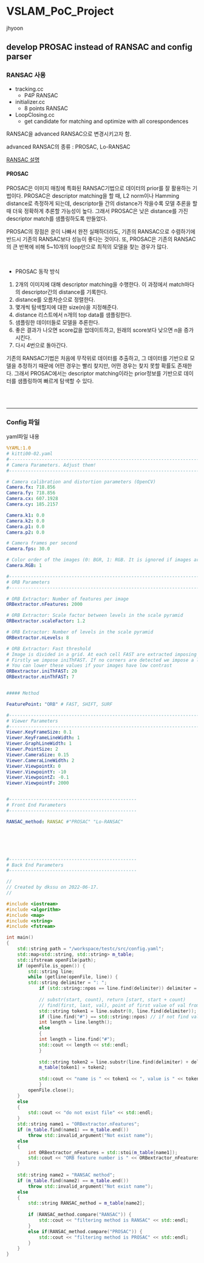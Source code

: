# VSLAM_PoC_Project
jhyoon 

## develop PROSAC instead of RANSAC and config parser

### RANSAC 사용
- tracking.cc
    - P4P RANSAC
- initializer.cc
    - 8 points RANSAC
- LoopClosing.cc
    - get candidate for matching and optimize with all corespondences

RANSAC을 advanced RANSAC으로 변경시키고자 함.

advanced RANSAC의 종류 : PROSAC, Lo-RANSAC

[RANSAC 설명](https://dkssud8150.github.io/posts/motion_estimation/#ransac)

#### PROSAC

PROSAC은 이미지 매칭에 특화된 RANSAC기법으로 데이터의 prior를 잘 활용하는 기법이다. PROSAC은 descriptor matching을 할 때, L2 norm이나 Hamming distance로 측정하게 되는데, descriptor들 간의 distance가 작을수록 모델 추론을 할 때 더욱 정확하게 추론할 가능성이 높다. 그래서 PROSAC은 낮은 distance를 가진 descriptor match를 샘플링하도록 만들었다.

PROSAC의 장점은 운이 나빠서 완전 실패하더라도, 기존의 RANSAC으로 수렴하기에 반드시 기존의 RANSAC보다 성능이 좋다는 것이다. 또, PROSAC은 기존의 RANSAC의 큰 반복에 비해 5~10개의 loop만으로 최적의 모델을 찾는 경우가 많다.

<br>

- PROSAC 동작 방식

1. 2개의 이미지에 대해 descriptor matching을 수행한다. 이 과정에서 match마다의 descriptor간의 distance를 기록한다.
2. distance를 오름차순으로 정렬한다. 
3. 몇개씩 탐색할지에 대한 size(n)을 지정해준다. 
4. distance 리스트에서 n개의 top data를 샘플링한다. 
5. 샘플링한 데이터들로 모델을 추론한다. 
6. 좋은 결과가 나오면 score값을 업데이트하고, 원래의 score보다 낮으면 n을 증가시킨다. 
7. 다시 4번으로 돌아간다. 

기존의 RANSAC기법은 처음에 무작위로 데이터를 추출하고, 그 데이터를 기반으로 모델을 추정하기 때문에 어떤 경우는 빨리 찾지만, 어떤 경우는 찾지 못할 확률도 존재한다. 그래서 PROSAC에서는 descriptor matching이라는 prior정보를 기반으로 데이터를 샘플링하여 빠르게 탐색할 수 있다.



<br>

<br>

---

### Config 파일

<yaml open>
  <summary> yaml파일 내용 </summary>

```yaml
%YAML:1.0
# kitti00-02.yaml
#--------------------------------------------------------------------------------------------
# Camera Parameters. Adjust them!
#--------------------------------------------------------------------------------------------

# Camera calibration and distortion parameters (OpenCV) 
Camera.fx: 718.856
Camera.fy: 718.856
Camera.cx: 607.1928
Camera.cy: 185.2157

Camera.k1: 0.0
Camera.k2: 0.0
Camera.p1: 0.0
Camera.p2: 0.0

# Camera frames per second 
Camera.fps: 30.0

# Color order of the images (0: BGR, 1: RGB. It is ignored if images are grayscale)
Camera.RGB: 1

#--------------------------------------------------------------------------------------------
# ORB Parameters
#--------------------------------------------------------------------------------------------

# ORB Extractor: Number of features per image
ORBextractor.nFeatures: 2000

# ORB Extractor: Scale factor between levels in the scale pyramid 	
ORBextractor.scaleFactor: 1.2

# ORB Extractor: Number of levels in the scale pyramid	
ORBextractor.nLevels: 8

# ORB Extractor: Fast threshold
# Image is divided in a grid. At each cell FAST are extracted imposing a minimum response.
# Firstly we impose iniThFAST. If no corners are detected we impose a lower value minThFAST
# You can lower these values if your images have low contrast			
ORBextractor.iniThFAST: 20
ORBextractor.minThFAST: 7


##### Method

FeaturePoint: "ORB" # FAST, SHIFT, SURF

#--------------------------------------------------------------------------------------------
# Viewer Parameters
#--------------------------------------------------------------------------------------------
Viewer.KeyFrameSize: 0.1
Viewer.KeyFrameLineWidth: 1
Viewer.GraphLineWidth: 1
Viewer.PointSize: 2
Viewer.CameraSize: 0.15
Viewer.CameraLineWidth: 2
Viewer.ViewpointX: 0
Viewer.ViewpointY: -10
Viewer.ViewpointZ: -0.1
Viewer.ViewpointF: 2000


#-----------------------------------------------
# Front End Parameters
#-----------------------------------------------

RANSAC_method: RANSAC #"PROSAC" "Lo-RANSAC"






#-----------------------------------------------
# Back End Parameters
#-----------------------------------------------
```

</yaml>

```cpp
//
// Created by dkssu on 2022-06-17.
//

#include <iostream>
#include <algorithm>
#include <map>
#include <string>
#include <fstream>

int main()
{
    std::string path = "/workspace/testc/src/config.yaml";
    std::map<std::string, std::string> m_table;
    std::ifstream openFile(path);
    if (openFile.is_open()) {
        std::string line;
        while (getline(openFile, line)) {
        std::string delimiter = ": ";
            if (std::string::npos == line.find(delimiter)) delimiter = " : ";
            
            // substr(start, count), return [start, start + count)
            // find(first, last, val), point of first value of val from first to last, if same value not exist in str, return last.
            std::string token1 = line.substr(0, line.find(delimiter));
            if (line.find("#") == std::string::npos) // if not find value, return npos = -1
            int length = line.length();
            else
            {
            int length = line.find("#");
            std::cout << length << std::endl;
            }
            
            std::string token2 = line.substr(line.find(delimiter) + delimiter.length(), line.find("#") - line.find(delimiter) - 2);
            m_table[token1] = token2;
            
            std::cout << "name is " << token1 << ", value is " << token2 << std::endl << std::endl;
            }
        openFile.close();
    }
    else
    {
        std::cout << "do not exist file" << std::endl;
    }
    std::string name1 = "ORBextractor.nFeatures";
    if (m_table.find(name1) == m_table.end())
        throw std::invalid_argument("Not exist name");
    else
    {
        int ORBextractor_nFeatures = std::stoi(m_table[name1]);
        std::cout << "ORB feature number is " << ORBextractor_nFeatures << std::endl;
    }
  
    std::string name2 = "RANSAC method";
    if (m_table.find(name2) == m_table.end())
        throw std::invalid_argument("Not exist name");  
    else
    {
        std::string RANSAC_method = m_table[name2];
    
        if (RANSAC_method.compare("RANSAC")) {
            std::cout << "filtering method is RANSAC" << std::endl;
        }
        else if(RANSAC_method.compare("PROSAC")) {
            std::cout << "filtering method is PROSAC" << std::endl;
        }
    }
}
```